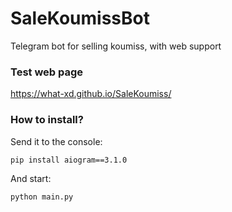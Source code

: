 # SaleKoumissBot
Telegram bot for selling koumiss, with web support

### Test web page
https://what-xd.github.io/SaleKoumiss/

### How to install?
Send it to the console:
```
pip install aiogram==3.1.0
```
And start:
```
python main.py
```

